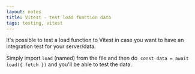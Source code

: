 ```yaml
---
layout: notes
title: Vitest - test load function data
tags: testing, vitest
---
```


It's possible to test a load function to Vitest in case you want to have an integration test for your server/data.

Simply import `load` (named) from the file and then do  `const data = await load({ fetch })` and you'll be able to test the data.